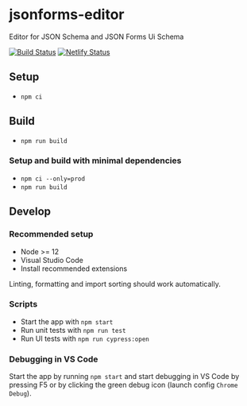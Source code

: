 # jsonforms-editor

Editor for JSON Schema and JSON Forms Ui Schema

[![Build Status](https://travis-ci.com/eclipsesource/jsonforms-editor.svg?branch=master)](https://travis-ci.com/eclipsesource/jsonforms-editor) [![Netlify Status](https://api.netlify.com/api/v1/badges/2c2a42d3-77fb-4cd8-aca1-4cfa6c9a4a03/deploy-status)](https://app.netlify.com/sites/jsonforms-editor/deploys)

## Setup

- `npm ci`

## Build

- `npm run build`

### Setup and build with minimal dependencies

- `npm ci --only=prod`
- `npm run build`

## Develop

### Recommended setup

- Node >= 12
- Visual Studio Code
- Install recommended extensions

Linting, formatting and import sorting should work automatically.

### Scripts

- Start the app with `npm start`
- Run unit tests with `npm run test`
- Run UI tests with `npm run cypress:open`

### Debugging in VS Code

Start the app by running `npm start` and start debugging in VS Code by pressing F5 or by clicking the green debug icon (launch config `Chrome Debug`).
